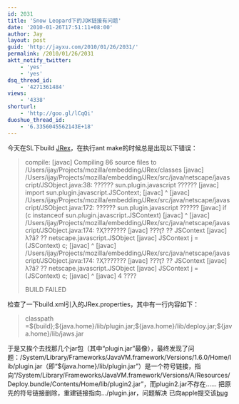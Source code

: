 ```yaml
---
id: 2031
title: 'Snow Leopard下的JDK链接有问题'
date: '2010-01-26T17:51:11+08:00'
author: Jay
layout: post
guid: 'http://jayxu.com/2010/01/26/2031/'
permalink: /2010/01/26/2031
aktt_notify_twitter:
    - 'yes'
    - 'yes'
dsq_thread_id:
    - '4271361484'
views:
    - '4338'
shorturl:
    - 'http://goo.gl/lCqQi'
duoshuo_thread_id:
    - '6.3356045562143E+18'
---
```


今天在SL下build <a href="http://jrex.mozdev.org/index.html" target="_blank">JRex</a>，在执行ant make的时候总是出现以下错误：
<blockquote>
compile:
    [javac] Compiling 86 source files to /Users/ijay/Projects/mozilla/embedding/JRex/classes
    [javac] /Users/ijay/Projects/mozilla/embedding/JRex/src/java/netscape/javascript/JSObject.java:38: ?????? sun.plugin.javascript ??????
    [javac] import sun.plugin.javascript.JSContext;
    [javac]                             ^
    [javac] /Users/ijay/Projects/mozilla/embedding/JRex/src/java/netscape/javascript/JSObject.java:172: ?????? sun.plugin.javascript ??????
    [javac] 		    if (c instanceof sun.plugin.javascript.JSContext)
    [javac] 		                                          ^
    [javac] /Users/ijay/Projects/mozilla/embedding/JRex/src/java/netscape/javascript/JSObject.java:174: ?Ҳ???????
    [javac] ???ţ? ?? JSContext
    [javac] λ?ã? ?? netscape.javascript.JSObject
    [javac] 			JSContext j = (JSContext) c;
    [javac] 			^
    [javac] /Users/ijay/Projects/mozilla/embedding/JRex/src/java/netscape/javascript/JSObject.java:174: ?Ҳ???????
    [javac] ???ţ? ?? JSContext
    [javac] λ?ã? ?? netscape.javascript.JSObject
    [javac] 			JSContext j = (JSContext) c;
    [javac] 			               ^
    [javac] 4 ????

BUILD FAILED
</blockquote>
检查了一下build.xml引入的JRex.properties，其中有一行内容如下：
<blockquote>classpath		=${build};${java.home}/lib/plugin.jar;${java.home}/lib/deploy.jar;${java.home}/lib/jaws.jar </blockquote>
于是又挨个去找那几个jar包（其中“plugin.jar”最像），最终发现了问题：/System/Library/Frameworks/JavaVM.framework/Versions/1.6.0/Home/lib/plugin.jar（即“${java.home}/lib/plugin.jar”）是一个符号链接，指向“/System/Library/Frameworks/JavaVM.framework/Versions/A/Resources/Deploy.bundle/Contents/Home/lib/plugin2.jar”，而plugin2.jar不存在……
把原先的符号链接删除，重建链接指向.../plugin.jar，问题解决
已向apple提交该<a href="https://bugreport.apple.com/cgi-bin/WebObjects/RadarWeb.woa/110/wo/XJZavPdtHBSoMTJHofGkoM/5.79.28.0.9" target="_blank">bug</a>